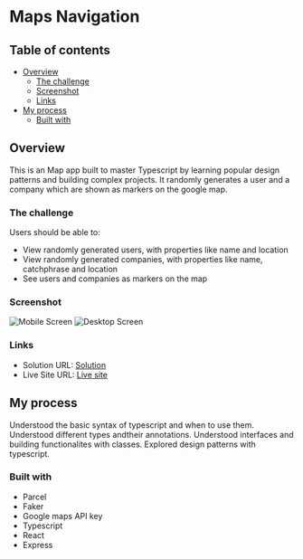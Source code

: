 # Maps Navigation

## Table of contents

- [Overview](#overview)
  - [The challenge](#the-challenge)
  - [Screenshot](#screenshot)
  - [Links](#links)
- [My process](#my-process)
  - [Built with](#built-with)

## Overview

This is an Map app built to master Typescript by learning popular design patterns and building complex projects. It randomly generates a user and a company which are shown as markers on the google map.

### The challenge

Users should be able to:

- View randomly generated users, with properties like name and location
- View randomly generated companies, with properties like name, catchphrase and location
- See users and companies as markers on the map

### Screenshot

![Mobile Screen](./Screenshot_mobile.png)
![Desktop Screen](./Screenshot_desktop.png)

### Links

- Solution URL: [Solution](https://github.com/Maysummer/FAQ-accordion-card)
- Live Site URL: [Live site](https://maysummer.github.io/FAQ-accordion-card/)

## My process

Understood the basic syntax of typescript and when to use them.
Understood different types andtheir annotations.
Understood interfaces and building functionalites with classes.
Explored design patterns with typescript.

### Built with

- Parcel
- Faker
- Google maps API key
- Typescript
- React
- Express
